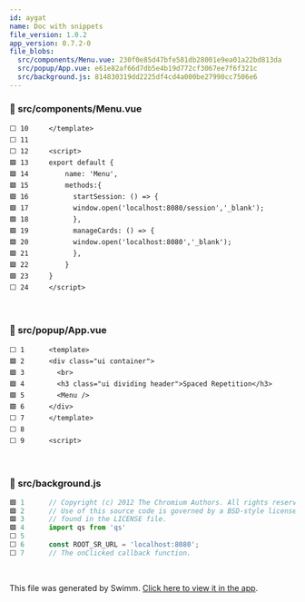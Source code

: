 ```yaml
---
id: aygat
name: Doc with snippets
file_version: 1.0.2
app_version: 0.7.2-0
file_blobs:
  src/components/Menu.vue: 230f0e85d47bfe581db28001e9ea01a22bd813da
  src/popup/App.vue: e61e82af66d7db5e4b19d772cf3067ee7f6f321c
  src/background.js: 814830319dd2225df4cd4a000be27990cc7506e6
---
```


<!-- NOTE-swimm-snippet: the lines below link your snippet to Swimm -->
### 📄 src/components/Menu.vue
```vue
⬜ 10     </template>
⬜ 11     
⬜ 12     <script>
🟩 13     export default {
🟩 14         name: 'Menu',
🟩 15         methods:{
🟩 16           startSession: () => {
🟩 17           window.open('localhost:8080/session','_blank');
🟩 18           },
🟩 19           manageCards: () => {
🟩 20           window.open('localhost:8080','_blank');
🟩 21           },
🟩 22         }
🟩 23     }
⬜ 24     </script>
```

<br/>

<!-- NOTE-swimm-snippet: the lines below link your snippet to Swimm -->
### 📄 src/popup/App.vue
```vue
⬜ 1      <template>
🟩 2      <div class="ui container">
🟩 3        <br>
🟩 4        <h3 class="ui dividing header">Spaced Repetition</h3>
🟩 5        <Menu />
🟩 6      </div>
⬜ 7      </template>
⬜ 8      
⬜ 9      <script>
```

<br/>

<!-- NOTE-swimm-snippet: the lines below link your snippet to Swimm -->
### 📄 src/background.js
```javascript
🟩 1      // Copyright (c) 2012 The Chromium Authors. All rights reserved.
🟩 2      // Use of this source code is governed by a BSD-style license that can be
🟩 3      // found in the LICENSE file.
🟩 4      import qs from 'qs'
⬜ 5      
⬜ 6      const ROOT_SR_URL = 'localhost:8080';
⬜ 7      // The onClicked callback function.
```

<br/>

This file was generated by Swimm. [Click here to view it in the app](http://localhost:5001/repos/Z2l0aHViJTNBJTNBc3ItZXh0ZW5zaW9uJTNBJTNBZG91ZWs=/docs/aygat).